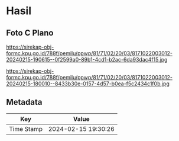 # Hasil

## Foto C Plano

https://sirekap-obj-formc.kpu.go.id/788f/pemilu/ppwp/81/71/02/20/03/8171022003012-20240215-190615--0f2599a0-89b1-4cd1-b2ac-6da93dac4f15.jpg

https://sirekap-obj-formc.kpu.go.id/788f/pemilu/ppwp/81/71/02/20/03/8171022003012-20240215-180010--8433b30e-0157-4d57-b0ea-f5c2434c1f0b.jpg


## Metadata

| Key        | Value               |
| ---------- | ------------------- |
| Time Stamp | 2024-02-15 19:30:26 |



